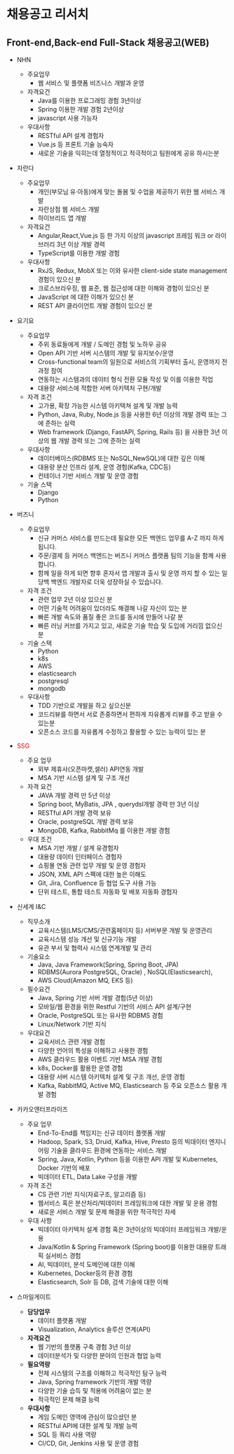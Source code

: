 # **채용공고 리서치**

## Front-end,Back-end Full-Stack 채용공고(WEB)

- NHN 
  - 주요업무
    - 웹 서비스 및 플랫폼 비즈니스 개발과 운영
  - 자격요건
    - Java를 이용한 프로그래밍 경험 3년이상
    - Spring 이용한 개발 경험 2년이상
    - javascript 사용 가능자
  - 우대사항
    - RESTful API 설계 경험자
    - Vue.js 등 프론트 기술 능숙자
    - 새로운 기술을 익히는데 열정적이고 적극적이고 팀원에게 공유 하시는분
- 자란다
  - 주요업무
    - 개인(부모님 유·아동)에게 맞는 돌봄 및 수업을 제공하기 위한 웹 서비스 개발
    - 자란상점 웹 서비스 개발
    - 하이브리드 앱 개발
  - 자격요건
    - Angular,React,Vue.js 등 한 가지 이상의 javascript 프레임 워크 or 라이브러리 3년 이상 개발 경력
    - TypeScript를 이용한 개발 경험
  - 우대사항
    - RxJS, Redux, MobX 또는 이와 유사한 client-side state management 경험이 있으신 분
    - 크로스브라우징, 웹 표준, 웹 접근성에 대한 이해와 경험이 있으신 분
    - JavaScript 에 대한 이해가 있으신 분
    - REST API 클라이언트 개발 경험이 있으신 분
- 요기요
  - 주요업무
    - 주위 동료들에게 개발 / 도메인 경험 및 노하우 공유
    - Open API 기반 서버 시스템의 개발 및 유지보수/운영
    - Cross-functional team의 일원으로 서비스의 기획부터 출시, 운영까지 전 과정 참여
    - 연동하는 시스템과의 데이터 형식 전환 모듈 작성 및 이를 이용한 작업
    - 대용량 서비스에 적합한 서버 아키텍처 구현/개발
  - 자격 조건
    - 고가용, 확장 가능한 시스템 아키텍쳐 설계 및 개발 능력
    - Python, Java, Ruby, Node.js 등을 사용한 6년 이상의 개발 경력 또는 그에 준하는 실력
    - Web framework (Django, FastAPI, Spring, Rails 등) 을 사용한 3년 이상의 웹 개발 경력 또는 그에 준하는 실력
  - 우대사항
    - 데이터베이스(RDBMS 또는 NoSQL,NewSQL)에 대한 깊은 이해
    - 대용량 분산 인프라 설계, 운영 경험(Kafka, CDC등)
    - 컨테이너 기반 서비스 개발 및 운영 경험
  - 기술 스택
    - Django
    - Python
- 버즈니
  - 주요업무
    - 신규 커머스 서비스를 만드는데 필요한 모든 백엔드 업무를 A-Z 까지 하게 됩니다.
    - 주문/결제 등 커머스 백엔드는 버즈니 커머스 플랫폼 팀의 기능을 함께 사용합니다.
    - 함께 일을 하게 되면 향후 혼자서 앱 개발과 출시 및 운영 까지 할 수 있는 일당백 백엔드 개발자로 더욱 성장하실 수 있습니다.
  - 자격 조건
    - 관련 업무 2년 이상 있으신 분
    - 어떤 기술적 어려움이 있더라도 해결해 나갈 자신이 있는 분
    - 빠른 개발 속도와 품질 좋은 코드를 동시에 만들어 나갈 분
    - 빠른 러닝 커브를 가지고 있고, 새로운 기술 학습 및 도입에 거리낌 없으신 분
  - 기술 스택
    - Python
    - k8s
    - AWS
    - elasticsearch
    - postgresql
    - mongodb
  - 우대사항
    - TDD 기반으로 개발을 하고 싶으신분
    - 코드리뷰를 하면서 서로 존중하면서 편하게 자유롭게 리뷰를 주고 받을 수 있는분
    - 오픈소스 코드를 자유롭게 수정하고 활용할 수 있는 능력이 있는 분
- <span style=color:red>SSG</span>
  - 주요 업무
    - 외부 제휴사(오픈마켓,셀러) API연동 개발
    - MSA 기반 시스템 설계 및 구조 개선
  - 자격 요건
    -  JAVA 개발 경력 만 5년 이상
    - Spring boot, MyBatis, JPA , querydsl개발 경력 만 3년 이상
    - RESTful API 개발 경력 보유
    - Oracle, postgreSQL 개발 경력 보유
    - MongoDB, Kafka, RabbitMq 를 이용한 개발 경험 
  - 우대 조건
    - MSA 기반 개발 / 설계 유경험자
    - 대용량 데이터 인터페이스 경험자
    - 쇼핑몰 연동 관련 업무 개발 및 운영 경험자
    - JSON, XML API 스펙에 대한 높은 이해도
    - Git, Jira, Confluence 등 협업 도구 사용 가능
    - 단위 테스트, 통합 테스트 자동화 및 배포 자동화 경험자

- 신세계 I&C
  - 직무소개
    - 교육시스템(LMS/CMS/관련홈페이지 등) 서버부문 개발 및 운영관리
    - 교육시스템 성능 개선 및 신규기능 개발
    - 유관 부서 및 협력사 시스템 연계개발 및 관리
  - 기술요소
    - Java, Java Framework(Spring, Spring Boot, JPA)
    - RDBMS(Aurora PostgreSQL, Oracle) , NoSQL(Elasticsearch),
    - AWS Cloud(Amazon MQ, EKS 등)
  - 필수요건
    - Java, Spring 기반 서버 개발 경험(5년 이상)
    - 모바일/웹 환경을 위한 Restful 기반의 서비스 API 설계/구현
    -  Oracle, PostgreSQL 또는 유사한 RDBMS 경험
    - Linux/Network 기반 지식
  - 우대요건
    - 교육서비스 관련 개발 경험
    -  다양한 언어의 특성을 이해하고 사용한 경험
    - AWS 클라우드 활용 이벤트 기반 MSA 개발 경험
    - k8s, Docker를 활용한 운영 경험
    - 대용량 서버 시스템 아키텍처 설계 및 구조 개선, 운영 경험
    - Kafka, RabbitMQ, Active MQ, Elasticsearch 등 주요 오픈소스 활용 개발 경험

- 카카오엔터프라이즈
  - 주요 업무
    - End-To-End를 책임지는 신규 데이터 플랫폼 개발
    - Hadoop, Spark, S3, Druid, Kafka, Hive, Presto 등의 빅데이터 엔지니어링 기술을 클라우드 환경에 연동하는 서비스 개발
    - Spring, Java, Kotlin, Python 등을 이용한 API 개발 및 Kubernetes, Docker 기반의 배포
    - 빅데이터 ETL, Data Lake 구성을 개발
  - 자격 조건
    - CS 관련 기반 지식(자료구조, 알고리즘 등)
    - 웹서비스 혹은 분산처리/빅데이터 프레임워크에 대한 개발 및 운용 경험
    - 새로운 서비스 개발 및 문제 해결을 위한 적극적인 자세
  - 우대 사항
    - 빅데이터 아키텍처 설계 경험 혹은 3년이상의 빅데이터 프레임워크 개발/운용
    - Java/Kotlin & Spring Framework (Spring boot)를 이용한 대용량 트래픽 실서비스 경험
    - AI, 빅데이터, 분석 도메인에 대한 이해
    - Kubernetes, Docker등의 환경 경험
    - Elasticsearch, Solr 등 DB, 검색 기술에 대한 이해

- 스마일게이트
  - **담당업무**
    - 데이터 플랫폼 개발
    -  Visualization, Analytics 솔루션 연계(API)
  - **자격요건**
    - 웹 기반의 플랫폼 구축 경험 3년 이상
    - 데이터분석가 및 다양한 분야의 인원과 협업 능력
  - **필요역량**
    -  전체 시스템의 구조를 이해하고 적극적인 탐구 능력
    - Java, Spring framework 기반의 개발 역량
    - 다양한 기술 습득 및 적용에 어려움이 없는 분
    - 적극적인 문제 해결 능력
  - **우대사항**
    - 게임 도메인 영역에 관심이 많으셨던 분
    - RESTful API에 대한 설계 및 개발 능력
    -  SQL 등 쿼리 사용 역량
    -  CI/CD, Git, Jenkins 사용 및 운영 경험